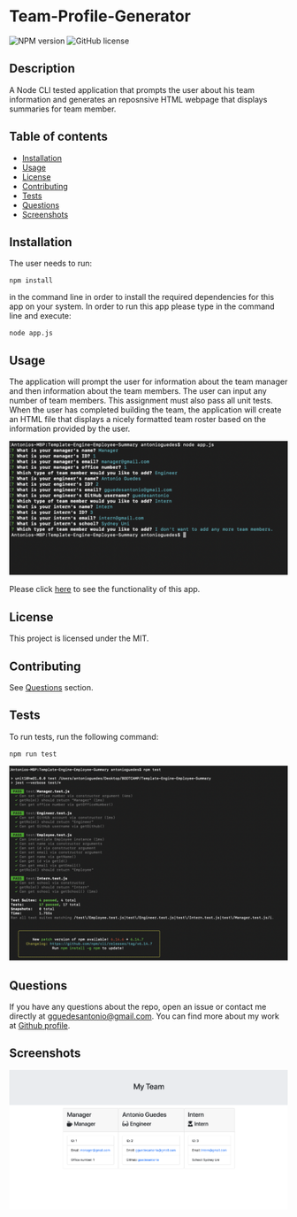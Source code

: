 # Team-Profile-Generator

  ![NPM version](https://img.shields.io/badge/npm-6.14.7-green)
![GitHub license](https://img.shields.io/badge/License-MIT-blue.svg)

  ## Description
  A Node CLI tested application that prompts the user about his team information and generates an reposnsive HTML webpage that displays summaries for team member.
  
  ## Table of contents
  
  * [Installation](#installation)
  * [Usage](#usage)
  * [License](#license)
  * [Contributing](#contributing)
  * [Tests](#tests)
  * [Questions](#questions)
  * [Screenshots](#screenshots)

  ## Installation
  The user needs to run:
  ```
  npm install
  ```
  in the command line in order to install the required dependencies for this app on your system. In order to run this app please type in the command line and execute:
  ```
  node app.js
  ```

  ## Usage
  The application will prompt the user for information about the team manager and then information about the team members. The user can input any number of team members. This assignment must also pass all unit tests. When the user has completed building the team, the application will create an HTML file that displays a nicely formatted team roster based on the information provided by the user.

  ![inquirer](./Assets/inquirer.png)

  Please click [here](https://drive.google.com/file/d/1KQnTliIxf2PLpnME1_WLn7zAExDcEONh/view) to see the functionality of this app.

  ## License
  This project is licensed under the MIT.

  ## Contributing
  See [Questions](#Questions) section.

  ## Tests
  To run tests, run the following command:

  ```
  npm run test
  ```

  ![test](./Assets/test.png)

  ## Questions
  If you have any questions about the repo, open an issue or contact me directly at gguedesantonio@gmail.com. 
  You can find more about my work at [Github profile](https://github.com/guedesantonio). 

  ## Screenshots

  ![html_screenshot](./Assets/ss.png)
